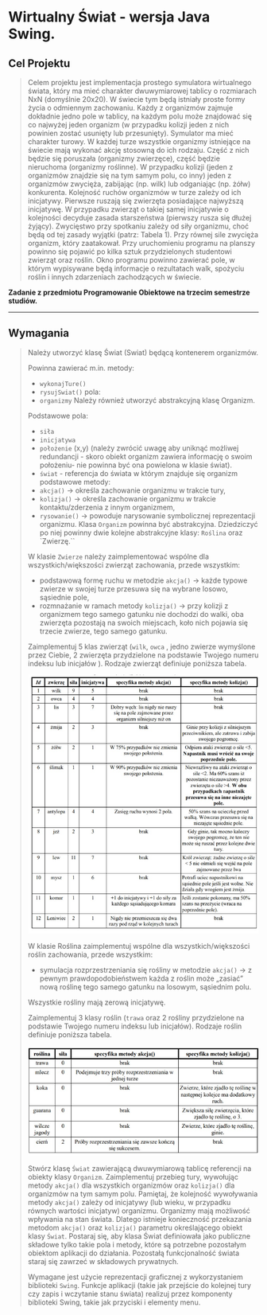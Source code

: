 # Wirtualny Świat - wersja Java Swing.

**Cel Projektu**
---
> Celem projektu jest implementacja prostego symulatora wirtualnego świata, który ma mieć charakter dwuwymiarowej tablicy o rozmiarach NxN (domyślnie 20x20). W świecie tym będą istniały proste formy życia o odmiennym zachowaniu. Każdy z organizmów zajmuje dokładnie jedno pole w tablicy, na każdym polu może znajdować się co najwyżej jeden organizm (w przypadku kolizji jeden z nich powinien zostać usunięty lub przesunięty).
Symulator ma mieć charakter turowy. W każdej turze wszystkie organizmy istniejące na świecie mają wykonać akcję stosowną do ich rodzaju. Część z nich będzie się poruszała (organizmy zwierzęce), część będzie nieruchoma (organizmy roślinne). W przypadku kolizji (jeden z organizmów znajdzie się na tym samym polu, co inny) jeden z organizmów zwycięża, zabijając (np. wilk) lub odganiając (np. żółw) konkurenta. Kolejność ruchów organizmów w turze zależy od ich inicjatywy. Pierwsze ruszają się zwierzęta posiadające najwyższą inicjatywę. W przypadku zwierząt o takiej samej inicjatywie o kolejności decyduje zasada starszeństwa (pierwszy rusza się dłużej żyjący). Zwycięstwo przy spotkaniu zależy od siły organizmu, choć będą od tej zasady wyjątki (patrz: Tabela 1). Przy równej sile zwycięża organizm, który zaatakował. Przy uruchomieniu programu na planszy powinno się pojawić po kilka sztuk przydzielonych studentowi zwierząt oraz roślin. Okno programu powinno zawierać pole, w którym wypisywane będą informacje o rezultatach walk, spożyciu roślin i innych zdarzeniach zachodzących w świecie.


**Zadanie  z przedmiotu Programowanie Obiektowe na trzecim semestrze studiów.**

---

**Wymagania**
---

> Należy utworzyć klasę Świat (Swiat) będącą kontenerem organizmów.
>
> Powinna zawierać m.in. metody:
> * `wykonajTure()`
> * `rysujSwiat()` pola:
> * `organizmy`
> Należy również utworzyć abstrakcyjną klasę Organizm.
>
> Podstawowe pola:
> * `siła`
> * `inicjatywa`
> * `położenie` (x,y) (należy zwrócić uwagę aby uniknąć możliwej redundancji - skoro obiekt organizm zawiera informację o swoim położeniu- nie powinna być ona powielona w klasie świat).
> * `świat` - referencja do świata w którym znajduje się organizm
> podstawowe metody:
> * `akcja()` → określa zachowanie organizmu w trakcie tury,
> * `kolizja()` → określa zachowanie organizmu w trakcie kontaktu/zderzenia z innym organizmem,
> * `rysowanie()` → powoduje narysowanie symbolicznej reprezentacji organizmu.
> Klasa `Organizm` powinna być abstrakcyjna. Dziedziczyć po niej powinny dwie kolejne abstrakcyjne klasy: `Roślina` oraz `Zwierzę.``
>
> W klasie `Zwierze` należy zaimplementować wspólne dla wszystkich/większości zwierząt zachowania, przede wszystkim:
> * podstawową formę ruchu w metodzie `akcja()` → każde typowe zwierze w swojej turze przesuwa się na wybrane losowo, sąsiednie pole,
> * rozmnażanie w ramach metody `kolizja()` → przy kolizji z organizmem tego samego gatunku nie dochodzi do walki, oba zwierzęta pozostają na swoich miejscach, koło nich pojawia się trzecie zwierze, tego samego gatunku.
>
> Zaimplementuj 5 klas zwierząt (`wilk`, `owca` , jedno zwierze wymyślone przez Ciebie, 2 zwierzęta przydzielone na podstawie Twojego numeru indeksu lub inicjałów ). Rodzaje zwierząt definiuje poniższa tabela.
>
> ![Tabela 1](/img/tabela1.png)
>
> W klasie Roślina zaimplementuj wspólne dla wszystkich/większości roślin zachowania, przede wszystkim:
>  * symulacja rozprzestrzeniania się rośliny w metodzie `akcja()` → z pewnym prawdopodobieństwem każda z roślin może „zasiać” nową roślinę tego samego gatunku na losowym, sąsiednim polu.
>
> Wszystkie rośliny mają zerową inicjatywę.
>
> Zaimplementuj 3 klasy roślin (`trawa` oraz 2 rośliny przydzielone na podstawie Twojego numeru indeksu lub inicjałów). Rodzaje roślin definiuje poniższa tabela.
>
> ![Tabela 2](/img/tabela2.png)
> 
> Stwórz klasę `Świat` zawierającą dwuwymiarową tablicę referencji na obiekty klasy `Organizm`. Zaimplementuj przebieg tury, wywołując metody `akcja()` dla wszystkich organizmów oraz `kolizja()` dla organizmów na tym
samym polu. Pamiętaj, że kolejność wywoływania metody `akcja()` zależy od inicjatywy (lub wieku, w przypadku równych wartości inicjatyw) organizmu.
Organizmy mają możliwość wpływania na stan świata. Dlatego istnieje konieczność przekazania metodom `akcja()` oraz `kolizja()` parametru określającego obiekt klasy `Świat`. Postaraj się, aby klasa Świat definiowała jako publiczne składowe tylko takie pola i metody, które są potrzebne
pozostałym obiektom aplikacji do działania. Pozostałą funkcjonalność świata staraj się zawrzeć w składowych prywatnych.
> 
> Wymagane jest użycie reprezentacji graficznej z wykorzystaniem biblioteki `Swing`. Funkcje aplikacji (takie jak przejście do kolejnej tury czy zapis i wczytanie stanu świata) realizuj przez komponenty biblioteki Swing, takie jak przyciski i elementy menu.


